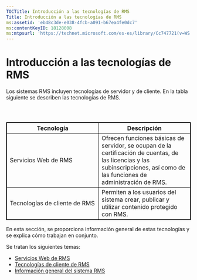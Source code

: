 ```yaml
---
TOCTitle: Introducción a las tecnologías de RMS
Title: Introducción a las tecnologías de RMS
ms:assetid: 'eb48c3de-e038-4fcb-a091-b67ea4fe0dc7'
ms:contentKeyID: 18128008
ms:mtpsurl: 'https://technet.microsoft.com/es-es/library/Cc747721(v=WS.10)'
---
```


Introducción a las tecnologías de RMS
=====================================

Los sistemas RMS incluyen tecnologías de servidor y de cliente. En la tabla siguiente se describen las tecnologías de RMS.

###  

 
<p> </p>
<table style="border:1px solid black;">
<colgroup>
<col width="50%" />
<col width="50%" />
</colgroup>
<thead>
<tr class="header">
<th style="border:1px solid black;" >Tecnología</th>
<th style="border:1px solid black;" >Descripción</th>
</tr>
</thead>
<tbody>
<tr class="odd">
<td style="border:1px solid black;">Servicios Web de RMS</td>
<td style="border:1px solid black;">Ofrecen funciones básicas de servidor, se ocupan de la certificación de cuentas, de las licencias y las subinscripciones, así como de las funciones de administración de RMS.</td>
</tr>
<tr class="even">
<td style="border:1px solid black;">Tecnologías de cliente de RMS</td>
<td style="border:1px solid black;">Permiten a los usuarios del sistema crear, publicar y utilizar contenido protegido con RMS.</td>
</tr>
</tbody>
</table>
  
En esta sección, se proporciona información general de estas tecnologías y se explica cómo trabajan en conjunto.
  
Se tratan los siguientes temas:
  
-   [Servicios Web de RMS](https://technet.microsoft.com/ed8dbb2e-0590-4502-afc4-54f66b96d515)  
-   [Tecnologías de cliente de RMS](https://technet.microsoft.com/6980468a-fc8c-489b-966f-2921ec268e74)  
-   [Información general del sistema RMS](https://technet.microsoft.com/cbd14635-e17e-42b8-9fd8-6fdce42ffe07)
